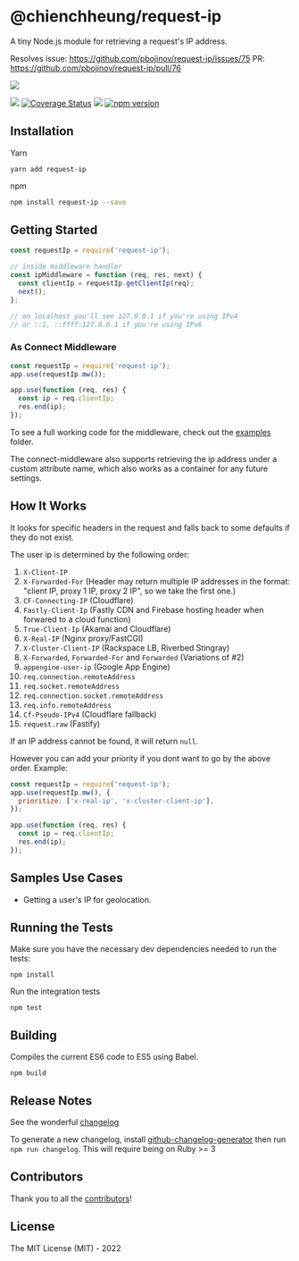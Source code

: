 # @chienchheung/request-ip

A tiny Node.js module for retrieving a request's IP address.

Resolves issue: https://github.com/pbojinov/request-ip/issues/75
PR: https://github.com/pbojinov/request-ip/pull/76

![](https://nodei.co/npm/request-ip.png?downloads=true&cacheBust=3)

![](https://travis-ci.org/pbojinov/request-ip.svg?branch=master)
[![Coverage Status](https://coveralls.io/repos/pbojinov/request-ip/badge.svg)](https://coveralls.io/r/pbojinov/request-ip)
![](https://img.shields.io/npm/l/express.svg)
[![npm version](https://badge.fury.io/js/request-ip.svg)](https://badge.fury.io/js/request-ip)

## Installation

Yarn

```
yarn add request-ip
```

npm

```bash
npm install request-ip --save
```

## Getting Started

```javascript
const requestIp = require('request-ip');

// inside middleware handler
const ipMiddleware = function (req, res, next) {
  const clientIp = requestIp.getClientIp(req);
  next();
};

// on localhost you'll see 127.0.0.1 if you're using IPv4
// or ::1, ::ffff:127.0.0.1 if you're using IPv6
```

### As Connect Middleware

```javascript
const requestIp = require('request-ip');
app.use(requestIp.mw());

app.use(function (req, res) {
  const ip = req.clientIp;
  res.end(ip);
});
```

To see a full working code for the middleware, check out the [examples](https://github.com/pbojinov/request-ip/tree/master/examples) folder.

The connect-middleware also supports retrieving the ip address under a custom attribute name, which also works as a container for any future settings.

## How It Works

It looks for specific headers in the request and falls back to some defaults if they do not exist.

The user ip is determined by the following order:

1. `X-Client-IP`
2. `X-Forwarded-For` (Header may return multiple IP addresses in the format: "client IP, proxy 1 IP, proxy 2 IP", so we take the first one.)
3. `CF-Connecting-IP` (Cloudflare)
4. `Fastly-Client-Ip` (Fastly CDN and Firebase hosting header when forwared to a cloud function)
5. `True-Client-Ip` (Akamai and Cloudflare)
6. `X-Real-IP` (Nginx proxy/FastCGI)
7. `X-Cluster-Client-IP` (Rackspace LB, Riverbed Stingray)
8. `X-Forwarded`, `Forwarded-For` and `Forwarded` (Variations of #2)
9. `appengine-user-ip` (Google App Engine)
10. `req.connection.remoteAddress`
11. `req.socket.remoteAddress`
12. `req.connection.socket.remoteAddress`
13. `req.info.remoteAddress`
14. `Cf-Pseudo-IPv4` (Cloudflare fallback)
15. `request.raw` (Fastify)

If an IP address cannot be found, it will return `null`.

However you can add your priority if you dont want to go by the above order.
Example:

```javascript
const requestIp = require('request-ip');
app.use(requestIp.mw(), {
  prioritize: ['x-real-ip', 'x-cluster-client-ip'],
});

app.use(function (req, res) {
  const ip = req.clientIp;
  res.end(ip);
});
```

## Samples Use Cases

- Getting a user's IP for geolocation.

## Running the Tests

Make sure you have the necessary dev dependencies needed to run the tests:

```
npm install
```

Run the integration tests

```
npm test
```

## Building

Compiles the current ES6 code to ES5 using Babel.

```
npm build
```

## Release Notes

See the wonderful [changelog](https://github.com/pbojinov/request-ip/blob/master/CHANGELOG.md)

To generate a new changelog, install [github-changelog-generator](https://github.com/skywinder/github-changelog-generator) then run `npm run changelog`. This will require being on Ruby >= 3

## Contributors

Thank you to all the [contributors](https://github.com/pbojinov/request-ip/graphs/contributors)!

## License

The MIT License (MIT) - 2022
